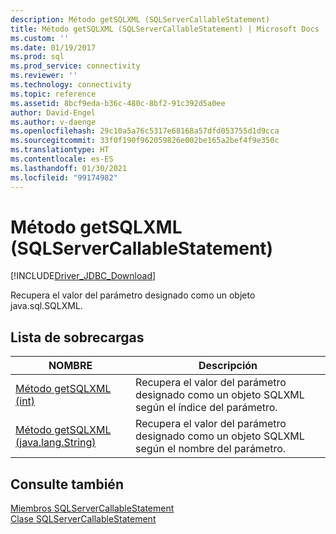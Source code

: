 ```yaml
---
description: Método getSQLXML (SQLServerCallableStatement)
title: Método getSQLXML (SQLServerCallableStatement) | Microsoft Docs
ms.custom: ''
ms.date: 01/19/2017
ms.prod: sql
ms.prod_service: connectivity
ms.reviewer: ''
ms.technology: connectivity
ms.topic: reference
ms.assetid: 8bcf9eda-b36c-480c-8bf2-91c392d5a0ee
author: David-Engel
ms.author: v-daenge
ms.openlocfilehash: 29c10a5a76c5317e68168a57dfd053755d1d9cca
ms.sourcegitcommit: 33f0f190f962059826e002be165a2bef4f9e350c
ms.translationtype: HT
ms.contentlocale: es-ES
ms.lasthandoff: 01/30/2021
ms.locfileid: "99174982"
---
```

# <a name="getsqlxml-method-sqlservercallablestatement"></a>Método getSQLXML (SQLServerCallableStatement)
[!INCLUDE[Driver_JDBC_Download](../../../includes/driver_jdbc_download.md)]

  Recupera el valor del parámetro designado como un objeto java.sql.SQLXML.  
  
## <a name="overload-list"></a>Lista de sobrecargas  
  
|NOMBRE|Descripción|  
|----------|-----------------|  
|[Método getSQLXML &#40;int&#41;](../../../connect/jdbc/reference/getsqlxml-method-int.md)|Recupera el valor del parámetro designado como un objeto SQLXML según el índice del parámetro.|  
|[Método getSQLXML &#40;java.lang.String&#41;](../../../connect/jdbc/reference/getsqlxml-method-java-lang-string.md)|Recupera el valor del parámetro designado como un objeto SQLXML según el nombre del parámetro.|  
  
## <a name="see-also"></a>Consulte también  
 [Miembros SQLServerCallableStatement](../../../connect/jdbc/reference/sqlservercallablestatement-members.md)   
 [Clase SQLServerCallableStatement](../../../connect/jdbc/reference/sqlservercallablestatement-class.md)  
  
  
